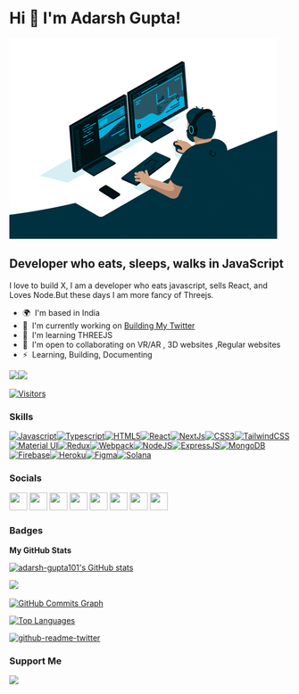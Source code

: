 Hi 👋 I'm Adarsh Gupta!
=============================

![](assets/giphy.gif)

Developer who eats, sleeps, walks in JavaScript
---------------------------------------------

I love to build X, I am a developer who eats javascript, sells React, and Loves Node.But these days I am more fancy of Threejs.

* 🌍  I'm based in India
* 🚀  I'm currently working on [Building My Twitter](http://twitter.com/adarsh____gupta)
* 🧠  I'm learning THREEJS
* 🤝  I'm open to collaborating on VR/AR , 3D websites ,Regular websites
* ⚡  Learning, Building, Documenting

<a href="https://www.twitter.com/adarsh____gupta" target="_blank" rel="noreferrer"><img
src="https://img.shields.io/twitter/follow/adarsh____gupta?logo=twitter&style=for-the-badge&color=3382ed&labelColor=1c1917"
/></a><a href="https://www.github.com/adarsh-gupta101" target="_blank" rel="noreferrer"><img
src="https://img.shields.io/github/followers/adarsh-gupta101?logo=github&style=for-the-badge&color=3382ed&labelColor=1c1917" /></a>

[![Visitors](https://api.visitorbadge.io/api/visitors?path=https%3A%2F%2Fgithub.com%2Fadarsh-gupta101&countColor=%23263759)](https://visitorbadge.io/status?path=https%3A%2F%2Fgithub.com%2Fadarsh-gupta101)

### Skills

<p align="left"><a href="https://developer.mozilla.org/en-US/docs/Web/JavaScript" target="_blank" rel="noreferrer"><img src="https://cdn.jsdelivr.net/gh/devicons/devicon/icons/javascript/javascript-original.svg" width="36" height="36" alt="Javascript" /></a><a href="https://www.typescriptlang.org/" target="_blank" rel="noreferrer"><img src="https://cdn.jsdelivr.net/gh/devicons/devicon/icons/typescript/typescript-original.svg" width="36" height="36" alt="Typescript" /></a><a href="https://developer.mozilla.org/en-US/docs/Glossary/HTML5" target="_blank" rel="noreferrer"><img src="https://cdn.jsdelivr.net/gh/devicons/devicon/icons/html5/html5-plain.svg" width="36" height="36" alt="HTML5" /></a><a href="https://reactjs.org/" target="_blank" rel="noreferrer"><img src="https://cdn.jsdelivr.net/gh/devicons/devicon/icons/react/react-original.svg" width="36" height="36" alt="React" /></a><a href="https://nextjs.org/docs" target="_blank" rel="noreferrer"><img src="https://cdn.jsdelivr.net/gh/devicons/devicon/icons/nextjs/nextjs-original.svg" width="36" height="36" alt="NextJs" /></a><a href="https://www.w3.org/TR/CSS/#css" target="_blank" rel="noreferrer"><img src="https://cdn.jsdelivr.net/gh/devicons/devicon/icons/css3/css3-plain.svg" width="36" height="36" alt="CSS3" /></a><a href="https://tailwindcss.com/" target="_blank" rel="noreferrer"><img src="https://cdn.jsdelivr.net/gh/devicons/devicon/icons/tailwindcss/tailwindcss-plain.svg" width="36" height="36" alt="TailwindCSS" /></a><a href="https://mui.com/" target="_blank" rel="noreferrer"><img src="https://cdn.jsdelivr.net/gh/devicons/devicon/icons/materialui/materialui-original.svg" width="36" height="36" alt="Material UI" /></a><a href="https://redux.js.org/" target="_blank" rel="noreferrer"><img src="https://cdn.jsdelivr.net/gh/devicons/devicon/icons/redux/redux-original.svg" width="36" height="36" alt="Redux" /></a><a href="https://webpack.js.org/" target="_blank" rel="noreferrer"><img src="https://cdn.jsdelivr.net/gh/devicons/devicon/icons/webpack/webpack-original.svg" width="36" height="36" alt="Webpack" /></a><a href="https://nodejs.org/en/" target="_blank" rel="noreferrer"><img src="https://cdn.jsdelivr.net/gh/devicons/devicon/icons/nodejs/nodejs-original.svg" width="36" height="36" alt="NodeJS" /></a><a href="https://expressjs.com/" target="_blank" rel="noreferrer"><img src="https://cdn.jsdelivr.net/gh/devicons/devicon/icons/express/express-original.svg" width="36" height="36" alt="ExpressJS" /></a><a href="https://www.mongodb.com/" target="_blank" rel="noreferrer"><img src="https://cdn.jsdelivr.net/gh/devicons/devicon/icons/mongodb/mongodb-original.svg" width="36" height="36" alt="MongoDB" /></a><a href="https://firebase.google.com/" target="_blank" rel="noreferrer"><img src="https://cdn.jsdelivr.net/gh/devicons/devicon/icons/firebase/firebase-plain.svg" width="36" height="36" alt="Firebase" /></a><a href="https://www.heroku.com/" target="_blank" rel="noreferrer"><img src="https://cdn.jsdelivr.net/gh/devicons/devicon/icons/heroku/heroku-original.svg" width="36" height="36" alt="Heroku" /></a><a href="https://www.figma.com/" target="_blank" rel="noreferrer"><img src="https://cdn.jsdelivr.net/gh/devicons/devicon/icons/figma/figma-original.svg" width="36" height="36" alt="Figma" /></a><a href="https://solana.com/" target="_blank" rel="noreferrer"><img src="https://raw.githubusercontent.com/danielcranney/readme-generator/main/public/icons/skills/solana-colored.svg" width="36" height="36" alt="Solana" /></a></p>


### Socials

<p align="left">
<a href="https://www.dev.to/adarshgupta101" target="_blank" rel="noreferrer"><img src="https://raw.githubusercontent.com/danielcranney/readme-generator/main/public/icons/socials/devdotto.svg" width="32" height="32" /></a>
<a href="https://www.github.com/adarsh-gupta101" target="_blank" rel="noreferrer"><img src="https://raw.githubusercontent.com/danielcranney/readme-generator/main/public/icons/socials/github.svg" width="32" height="32" /></a>
<a href="http://www.instagram.com/developedbyadarsh" target="_blank" rel="noreferrer"><img src="https://raw.githubusercontent.com/danielcranney/readme-generator/main/public/icons/socials/instagram.svg" width="32" height="32" /></a>
<a href="https://www.linkedin.com/in/adarsh-m-08839316" target="_blank" rel="noreferrer"><img src="https://raw.githubusercontent.com/danielcranney/readme-generator/main/public/icons/socials/linkedin.svg" width="32" height="32" /></a>
<a href="http://www.medium.com/@adarsh-gupta" target="_blank" rel="noreferrer"><img src="https://raw.githubusercontent.com/danielcranney/readme-generator/main/public/icons/socials/medium.svg" width="32" height="32" /></a>
<a href="https://www.stackoverflow.com/users/14577271/adarsh" target="_blank" rel="noreferrer"><img src="https://raw.githubusercontent.com/danielcranney/readme-generator/main/public/icons/socials/stackoverflow.svg" width="32" height="32" /></a>
<a href="https://www.twitter.com/adarsh____gupta" target="_blank" rel="noreferrer"><img src="https://raw.githubusercontent.com/danielcranney/readme-generator/main/public/icons/socials/twitter.svg" width="32" height="32" /></a>
<a href="https://www.youtube.com/c/Developify" target="_blank" rel="noreferrer"><img src="https://raw.githubusercontent.com/danielcranney/readme-generator/main/public/icons/socials/youtube.svg" width="32" height="32" /></a>
</p>

### Badges

<b>My GitHub Stats</b>

<a href="http://www.github.com/adarsh-gupta101"><img src="https://github-readme-stats.vercel.app/api?username=adarsh-gupta101&show_icons=true&hide=&count_private=true&title_color=3382ed&text_color=ffffff&icon_color=3382ed&bg_color=1c1917&hide_border=true&show_icons=true" alt="adarsh-gupta101's GitHub stats" /></a>

<a href="http://www.github.com/adarsh-gupta101"><img src="https://github-readme-streak-stats.herokuapp.com/?user=adarsh-gupta101&stroke=ffffff&background=1c1917&ring=3382ed&fire=3382ed&currStreakNum=ffffff&currStreakLabel=3382ed&sideNums=ffffff&sideLabels=ffffff&dates=ffffff&hide_border=true" /></a>

<a href="http://www.github.com/adarsh-gupta101"><img src="https://activity-graph.herokuapp.com/graph?username=adarsh-gupta101&bg_color=1c1917&color=ffffff&line=3382ed&point=ffffff&area_color=1c1917&area=true&hide_border=true&custom_title=GitHub%20Commits%20Graph" alt="GitHub Commits Graph" /></a>

<a href="https://github.com/adarsh-gupta101" align="left"><img src="https://github-readme-stats.vercel.app/api/top-langs/?username=adarsh-gupta101&langs_count=10&title_color=3382ed&text_color=ffffff&icon_color=3382ed&bg_color=1c1917&hide_border=true&locale=en&custom_title=Top%20%Languages" alt="Top Languages" /></a>

[![github-readme-twitter](https://github-readme-twitter.gazf.vercel.app/api?id=adarsh____gupta&layout=wide)](https://twitter.com/adarsh____gupta)


### Support Me

<a href="https://www.buymeacoffee.com/Adarshgupta"><img src="https://cdn.buymeacoffee.com/buttons/v2/default-yellow.png" width="200" /></a>
